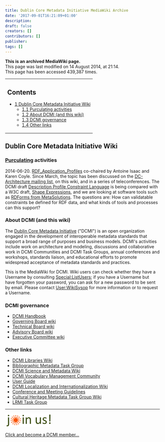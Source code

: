 ```yaml
---
title: Dublin Core Metadata Initiative MediaWiki Archive
date: '2017-09-01T16:21:09+01:00'
description: 
draft: false
creators: []
contributors: []
publisher: 
tags: []
---
```


 **This is an archived MediaWiki page.**  
This page was last modified on 14 August 2014, at 21:14.  
This page has been accessed 439,387 times.

<table id="toc" class="toc">
  <tr>
    <td>
      <div id="toctitle">
        <h2>Contents</h2>
      </div>
      <ul>
        <li class="toclevel-1 tocsection-1">
          <a href="#Dublin_Core_Metadata_Initiative_Wiki"><span class="tocnumber">1</span> <span class="toctext">Dublin Core Metadata Initiative Wiki</span></a>
          <ul>
            <li class="toclevel-2 tocsection-2"><a href="#Purculating_activities"><span class="tocnumber">1.1</span> <span class="toctext">Purculating activities</span></a></li>
            <li class="toclevel-2 tocsection-3"><a href="#About_DCMI_.28and_this_wiki.29"><span class="tocnumber">1.2</span> <span class="toctext">About DCMI (and this wiki)</span></a></li>
            <li class="toclevel-2 tocsection-4"><a href="#DCMI_governance"><span class="tocnumber">1.3</span> <span class="toctext">DCMI governance</span></a></li>
            <li class="toclevel-2 tocsection-5"><a href="#Other_links"><span class="tocnumber">1.4</span> <span class="toctext">Other links</span></a></li>
          </ul>
        </li>
      </ul>
    </td>
  </tr>
</table>

## Dublin Core Metadata Initiative Wiki 

### [Purculating](http://www.urbandictionary.com/define.php?term=purculating) activities 

2014-06-20. [RDF\_Application\_Profiles](/mediawiki_wiki/RDF_Application_Profiles) co-chaired by Antoine Isaac and Karen Coyle. Since March, the topic has been discussed on the [DC-Architecture mailing list](http://www.jiscmail.ac.uk/lists/dc-architecture.html), on this wiki, and in a series of teleconferences. The DCMI draft [Description Profile Constraint Language](http://dublincore.org/documents/dc-dsp) is being compared with a W3C draft, [Shape Expressions](http://www.w3.org/2013/ShEx/Primer), and we are looking at software tools such as [RDForms from MetaSolutions](https://bitbucket.org/metasolutions/rdforms). The questions are: How can validatable constraints be defined for RDF data, and what kinds of tools and processes can this support?

### About DCMI (and this wiki) 

The [Dublin Core Metadata Initiative](http://dublincore.org) ("DCMI") is an open organization engaged in the development of interoperable metadata standards that support a broad range of purposes and business models. DCMI's activities include work on architecture and modeling, discussions and collaborative work in DCMI Communities and DCMI Task Groups, annual conferences and workshops, standards liaison, and educational efforts to promote widespread acceptance of metadata standards and practices.

This is the MediaWiki for DCMI. Wiki users can check whether they have a Username by consulting [Special:ListUsers](/mediawiki_wiki/Special:ListUsers "Special:ListUsers"); if you have a Username but have forgotten your password, you can ask for a new password to be sent by email. Please contact [User:WikiSysop](/mediawiki_wiki/User:WikiSysop) for more information or to request a Username.

### DCMI governance 

- [DCMI Handbook](/mediawiki_wiki/DCMI_Handbook)
- [Governing Board wiki](/mediawiki_wiki/DCMI_Governing_Board)
- [Technical Board wiki](/mediawiki_wiki/DCMI_Technical_Board)
- [Advisory Board wiki](/mediawiki_wiki/DCMI_Advisory_Board)
- [Executive Committee wiki](/mediawiki_wiki/Exec_Committee)

### Other links 

- [DCMI Libraries Wiki](/mediawiki_wiki/LibrariesWiki)
- [Bibliographic Metadata Task Group](/mediawiki_wiki/Bibliographic_Metadata_Task_Group#)
- [DCMI Science and Metadata Wiki](/mediawiki_wiki/DCMI_Science_And_Metadata)
- [DCMI Vocabulary Management Community](/mediawiki_wiki/DCMI_Vocabulary_Management_Community)
- [User Guide](/mediawiki_wiki/User_Guide)
- [DCMI Localization and Internationalization Wiki](/mediawiki_wiki/DCMI_Localization_and_Internationalization_Wiki)
- [Conference and Meeting Guidelines](/mediawiki_wiki/Conference_Guidelines)
- [Cultural Heritage Metadata Task Group Wiki](/mediawiki_wiki/Cultural_Heritage_Metadata_Task_Group)
- [LRMI Task Group](/mediawiki_wiki/AB-Comm/ed/LRMI/TG)

* * *

[<img alt="DCMI Handbook" src="/mediawiki_wiki/images/Join_us-150.png" width="150" height="43">](/mediawiki_wiki/images/Join_us-150.png)

[Click and become a DCMI member...](http://dublincore.org/support/#individualMember)

